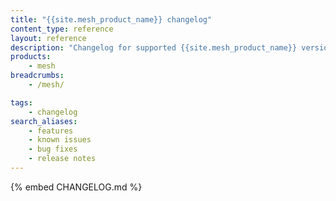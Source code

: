 ```yaml
---
title: "{{site.mesh_product_name}} changelog"
content_type: reference
layout: reference
description: "Changelog for supported {{site.mesh_product_name}} versions."
products:
    - mesh
breadcrumbs:
    - /mesh/

tags:
    - changelog
search_aliases:
    - features
    - known issues
    - bug fixes
    - release notes
---
```


{% embed CHANGELOG.md %}
